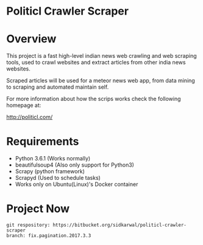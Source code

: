 Politicl Crawler Scraper
======

Overview
========

This project is a fast high-level indian news web crawling and web scraping tools, used to
crawl websites and extract articles from other india news websites. 

Scraped articles will be used for a meteor news web app, from data mining to scraping and automated maintain self.

For more information about how the scrips works check the following homepage at:

http://politicl.com/

Requirements
============

* Python 3.6.1 (Works normally)
* beautifulsoup4 (Also only support for Python3)
* Scrapy (python framework)
* Scrapyd (Used to schedule tasks)
* Works only on Ubuntu(Linux)'s Docker container

Project Now
=============

```
git respository: https://bitbucket.org/sidkarwal/politicl-crawler-scraper
branch: fix.pagination.2017.3.3
```
